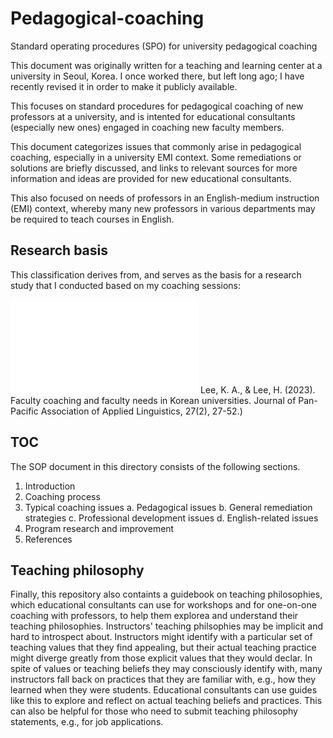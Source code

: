 # Pedagogical-coaching
Standard operating procedures (SPO) for university pedagogical coaching

This document was originally written for a teaching and learning center at a university in Seoul, Korea. I once worked there, but left long ago; I have recently revised it in order to make it publicly available. 

This focuses on standard procedures for pedagogical coaching of new professors at a university, and is intented for educational consultants (especially new ones) engaged in coaching new faculty members. 

This document categorizes issues that commonly arise in pedagogical coaching, especially in a university EMI context. Some remediations or solutions are briefly discussed, and links to relevant sources for more information and ideas are provided for new educational consultants. 

This also focused on needs of professors in an English-medium instruction (EMI) context, whereby many new professors in various departments may be required to teach courses in English. 

## Research basis 
This classification derives from, and serves as the basis for a research study that I conducted based on my coaching sessions: 

![Lee&Lee2023](Faculty.coaching.2023.pdf) Lee, K. A., & Lee, H. (2023). Faculty coaching and faculty needs in Korean universities. Journal of Pan-Pacific Association of Applied Linguistics, 27(2), 27-52.)  


## TOC
The SOP document in this directory consists of the following sections. 

1. Introduction
2. Coaching process
3. Typical coaching issues
   a. Pedagogical issues
   b. General remediation strategies
   c. Professional development issues
   d. English-related issues
4. Program research and improvement
5. References  

## Teaching philosophy 
Finally, this repository also containts a guidebook on teaching philosophies, which educational consultants can use for workshops and for one-on-one coaching with professors, to help them explorea and understand their teaching philosophies. Instructors' teaching philsophies may be implicit and hard to introspect about. Instructors might identify with a particular set of teaching values that they find appealing, but their actual teaching practice might diverge greatly from those explicit values that they would declar. In spite of values or teaching beliefs they may consciously identify with, many instructors fall back on practices that they are familiar with, e.g., how they learned when they were students. Educational consultants can use guides like this to explore and reflect on actual teaching beliefs and practices. This can also be helpful for those who need to submit teaching philosophy statements, e.g., for job applications. 
